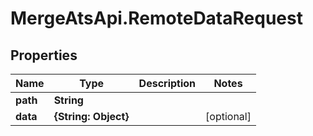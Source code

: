 # MergeAtsApi.RemoteDataRequest

## Properties

Name | Type | Description | Notes
------------ | ------------- | ------------- | -------------
**path** | **String** |  | 
**data** | **{String: Object}** |  | [optional] 


